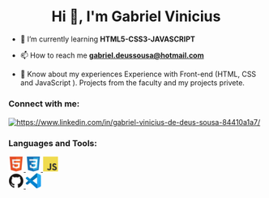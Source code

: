 <h1 align="center">Hi 👋, I'm Gabriel Vinicius</h1>

<!-- 🔭 I’m currently working on **THOTH COMPANY TECHNOLOGY** -->

- 🌱 I’m currently learning **HTML5-CSS3-JAVASCRIPT**

- 📫 How to reach me **gabriel.deussousa@hotmail.com**

- 📄 Know about my experiences Experience with Front-end (HTML, CSS and JavaScript ). Projects from the faculty and my projects privete.

<h3 align="left">Connect with me:</h3>
<p align="left">
<a href="https://www.linkedin.com/in/gabriel-vinicius-de-deus-sousa-84410a1a7/" target="blank"><img align="center" src="https://raw.githubusercontent.com/rahuldkjain/github-profile-readme-generator/master/src/images/icons/Social/linked-in-alt.svg" alt="https://www.linkedin.com/in/gabriel-vinicius-de-deus-sousa-84410a1a7/" height="25" width="25" /></a>
</p>

<h3 align="left">Languages and Tools:</h3>
<p align="left"><a href="https://developer.mozilla.org/pt-BR/docs/Web/HTML" target="_blank" rel="noreferrer"> <img src="https://raw.githubusercontent.com/devicons/devicon/master/icons/html5/html5-original.svg" alt="HTML5" width="30" height="30"/><a href="https://developer.mozilla.org/pt-BR/docs/Web/css" target="_blank" rel="noreferrer"> <img src="https://raw.githubusercontent.com/devicons/devicon/master/icons/css3/css3-original.svg" alt="css3" width="30" height="30"/> </a> <a href="https://developer.mozilla.org/pt-BR/docs/Web/javascript" target="_blank" rel="noreferrer"> <img src="https://raw.githubusercontent.com/devicons/devicon/master/icons/javascript/javascript-original.svg" alt="JS" width="30" height="30"/> </a> </a> <br>
  <a href="https://github.com/" target="_blank" rel="noreferrer"> <img src="https://raw.githubusercontent.com/devicons/devicon/master/icons/github/github-original.svg" alt="github" width="30" height="30"/> </a>
<a href="https://code.visualstudio.com/" target="_blank" rel="noreferrer"> <img src="https://raw.githubusercontent.com/devicons/devicon/master/icons/vscode/vscode-original.svg" alt="vscode" width="30" height="30"/> </a></p>
